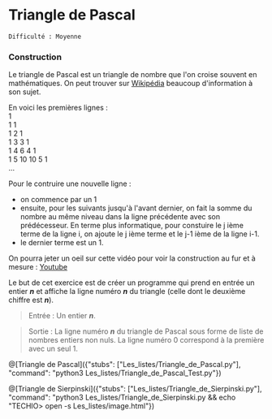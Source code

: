 # Triangle de Pascal
`Difficulté : Moyenne`

### Construction

Le triangle de Pascal est un triangle de nombre que l'on croise souvent en mathématiques. On peut trouver sur [Wikipédia](https://fr.wikipedia.org/wiki/Triangle_de_Pascal) beaucoup d'information à son sujet.

En voici les premières lignes : <br/>
1<br/>
1 1<br/>
1 2 1<br/>
1 3 3 1<br/>
1 4 6 4 1<br/>
1 5 10 10 5 1<br/>
...

Pour le contruire une nouvelle ligne :
+ on commence par un 1
+ ensuite, pour les suivants jusqu'à l'avant dernier, on fait la somme du nombre au même niveau dans la ligne précédente avec son prédécesseur. En terme plus informatique, pour constuire le j ième terme de la ligne i, on ajoute le j ième terme et le j-1 ième de la ligne i-1.
+ le dernier terme est un 1.

On pourra jeter un oeil sur cette vidéo pour voir la construction au fur et à mesure : [Youtube](https://youtu.be/N1Pw-QYPTSo?t=3m42s)

Le but de cet exercice est de créer un programme qui prend en entrée un entier ***n*** et affiche la ligne numéro ***n*** du triangle (celle dont le deuxième chiffre est ***n***).

> Entrée : Un entier ***n***.

> Sortie : La ligne numéro ***n*** du triangle de Pascal sous forme de liste de nombres entiers non nuls. La ligne numéro 0 correspond à la première avec un seul 1.

@[Triangle de Pascal]({"stubs": ["Les_listes/Triangle_de_Pascal.py"], "command": "python3 Les_listes/Triangle_de_Pascal_Test.py"})

@[Triangle de Sierpinski]({"stubs": ["Les_listes/Triangle_de_Sierpinski.py"], "command": "python3 Les_listes/Triangle_de_Sierpinski.py && echo "TECHIO> open -s Les_listes/image.html"})
